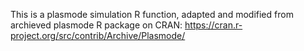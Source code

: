 This is a plasmode simulation R function, adapted and modified from archieved plasmode R package on CRAN: https://cran.r-project.org/src/contrib/Archive/Plasmode/
